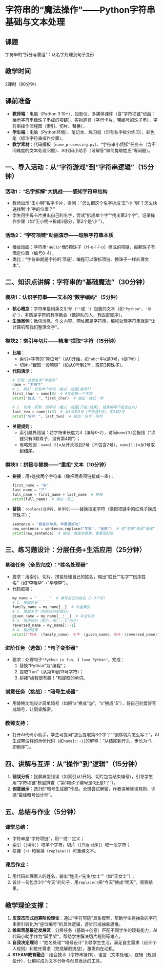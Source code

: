# 字符串的“魔法操作”——Python字符串基础与文本处理  
## 课题  
字符串的“拆分与重组”：从名字处理到句子变形  


## 教学时间  
2课时（90分钟）  


## 课前准备  
- **教师端**：电脑（Python 3.10+）、投影仪、多媒体课件（含“字符项链”动画：展示字符串像珠子串成的项链）、实物道具（字母卡片、带编号的珠子串）、字符串操作流程图（索引、切片、替换）。  
- **学生端**：电脑（Python环境）、笔记本、练习纸（印有名字拆分练习）、彩色笔（标注字符串操作步骤）。  
- **教学素材**：代码模板（`name_processing.py`）、“字符串小侦探”任务卡（含不同难度的文本处理问题）、AI代码小助手（可解答“如何提取姓氏”等问题）。  


## 一、导入活动：从“字符游戏”到“字符串逻辑”（15分钟）  
### 活动1：“名字拆解”大挑战——感知字符串结构  
- 教师出示“王小明”名字卡片，提问：“怎么把这个名字拆成‘王’‘小’‘明’？怎么快速找到‘小’字的位置？”  
- 学生用字母卡片拼出自己的名字，尝试“拆成单个字”“找出第2个字”，记录操作步骤（如“王小明→拆成3部分，第2个是‘小’”）。  

### 活动2：“字符项链”动画演示——理解字符串本质  
- 播放动画：字符串`"Hello"`像5颗珠子（H-e-l-l-o）串成的项链，每颗珠子有固定位置（编号0-4）。  
- 类比：“字符串就是字符的‘项链’，编程可以像拆项链、换珠子一样处理文本”。  


## 二、知识点讲解：字符串的“基础魔法”（30分钟）  
### 模块1：认识字符串——文本的“数字编码”（5分钟）  
- **核心概念**：字符串是用英文引号（`""`或`''`）包裹的文本（如`"Python"`、`'你好'`），本质是字符的有序集合（像排队的人，有固定顺序）。  
- **生活案例**：微信消息、作文内容、网址都是字符串，编程处理字符串就是“让计算机帮我们整理文字”。  

### 模块2：索引与切片——精准“提取”字符（15分钟）  
- **比喻**：  
  - 索引=字符的“座位号”（从0开始，如`"abc"`中`a`是0号，`b`是1号）；  
  - 切片=“截取一段项链”（如从0号到2号，取前3颗珠子）。  
- **代码演示**：  
  ```python
  # 示例：处理名字“李晓华”
  name = "李晓华"
  # 1. 索引：获取单个字符（格式：变量[编号]）
  first_char = name[0]  # 0号是第一个字符
  print("姓氏：", first_char)  # 输出：姓氏：李

  # 2. 切片：获取一段字符（格式：变量[开始:结束]，结束编号不包含在内）
  last_two = name[1:3]  # 从1号到3号（不包含3号），即1和2号
  print("名字：", last_two)  # 输出：名字：晓华
  ```  
- **关键规则**：  
  - 索引越界错误：若字符串长度为3（编号0-2），访问`name[3]`会报错（“项链只有3颗珠子，没有第4颗”）；  
  - 省略规则：`name[:2]`=从开头取到2号（不包含2号），`name[1:]`=从1号取到结尾。  

### 模块3：拼接与替换——“重组”文本（10分钟）  
- **拼接**：用`+`连接两个字符串（像把两条项链接成一条）：  
  ```python
  first_name = "张"
  last_name = "三"
  full_name = first_name + last_name  # 拼接
  print(full_name)  # 输出：张三
  ```  
- **替换**：`replace(旧字符, 新字符)`——替换指定字符（像把项链中的红珠子换成蓝珠子）：  
  ```python
  sentence = "我喜欢苹果，苹果很好吃"
  new_sentence = sentence.replace("苹果", "香蕉")  # 把“苹果”换成“香蕉”
  print(new_sentence)  # 输出：我喜欢香蕉，香蕉很好吃
  ```  


## 三、练习题设计：分层任务+生活应用（25分钟）  
### 基础任务（全员完成）：“姓名处理器”  
- 要求：用索引、切片、拼接处理自己的姓名，输出“姓氏”“名字”“倒序姓名”（如“李晓华”→“华晓李”）。  
- 代码框架：  
  ```python
  my_name = "______"  # 填写自己的姓名（2-3个字）
  # 1. 提取姓氏
  family_name = my_name[__]  # 补全索引
  # 2. 提取名字（除姓氏外的部分）
  given_name = my_name[__:__]  # 补全切片
  # 3. 倒序排列（提示：用[::-1]切片）
  reversed_name = my_name[::-1]
  # 4. 输出结果
  print(f"姓氏：{family_name}，名字：{given_name}，倒序：{reversed_name}")
  ```  

### 进阶任务（选做）：“句子变形器”  
- 要求：处理句子`"Python is fun, I love Python"`，完成：  
  1. 替换“Python”为“编程”；  
  2. 提取“fun”（从第10到13号字符）；  
  3. 拼接“编程很有趣！”和提取的单词。  

### 创意任务（挑战）：“暗号生成器”  
- 用替换功能设计简单暗号（如把“a”换成“@”，“s”换成“$”），将自己的爱好写成暗号，让同桌解密。  

### 教师支持：  
- 打开AI代码小助手，学生可提问“怎么提取第3个字？”“倒序切片怎么写？”，AI生成带注释的示例代码（如`name[::-1]`的解释：“从结尾到开头，步长为-1，即倒序”）。  


## 四、讲解与互评：从“操作”到“逻辑”（15分钟）  
1. **错误分析**：投屏典型错误（如索引从1开始、切片包含结束编号），引导学生用“字符项链”模型排查（“第1颗珠子编号是0还是1？”）。  
2. **创意展示**：选2份“暗号生成器”作品，全班尝试解密，作者讲解替换规则，评选“最佳暗号设计师”。  


## 五、总结与作业（5分钟）  
### 课堂总结：  
- 字符串是“字符项链”，用`""`或`''`定义；  
- 索引（`[编号]`）取单个字符，切片（`[开始:结束]`）取一段字符；  
- 拼接（`+`）和替换（`replace()`）可重组文本。  

### 课后作业：  
1. 用代码处理家人的姓名，输出“姓氏+‘先生/女士’”（如“王女士”）；  
2. 设计一句包含3个“今天”的句子，用`replace()`把“今天”换成“明天”，观察结果。  


## 教学理论支撑：  
1. **皮亚杰形式运算阶段理论**：通过“字符项链”具象模型，帮助学生将抽象的字符串索引转化为“座位编号”的具体逻辑，逐步形成抽象思维。  
2. **维果茨基最近发展区**：分层任务（基础→创意）匹配不同学生的现有能力，AI代码小助手作为“脚手架”，帮助学生解决切片规则等难点。  
3. **自我决定理论**：“姓名处理”“暗号设计”关联学生生活，满足自主需求（设计个人规则）和胜任需求（完成解密挑战），激发内在动机。  
4. **STEAM教育融合**：结合技术（字符串操作）、语言（文本处理）、逻辑（规则设计），让编程成为文本分析与创意表达的工具。  

